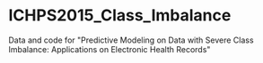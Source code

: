 # ICHPS2015_Class_Imbalance
Data and code for "Predictive Modeling on Data with Severe Class Imbalance: Applications on Electronic Health Records"
